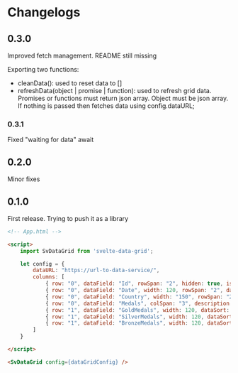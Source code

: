 # Changelogs

## 0.3.0

Improved fetch management. README still missing

Exporting two functions:

- cleanData(): used to reset data to []
- refreshData(object | promise | function): used to refresh grid data. Promises or functions must return json array. Object must be json array. If nothing is passed then fetches data using config.dataURL;

### 0.3.1
Fixed "waiting for data" await

## 0.2.0

Minor fixes

## 0.1.0

First release. Trying to push it as a library

```html
<!-- App.html -->

<script>
    import SvDataGrid from 'svelte-data-grid';

    let config = {
        dataURL: "https://url-to-data-service/",
        columns: [
            { row: "0", dataField: "Id", rowSpan: "2", hidden: true, isKey: true, description: "ID" },
            { row: "0", dataField: "Date", width: 120, rowSpan: "2", dataSort: true, description: "Date", type: "datetime" },
            { row: "0", dataField: "Country", width: "150", rowSpan: "2", description: "Country", dataSort: true, filter: { type: 'TextFilter', delay: 600, placeholder: ' ' } },
            { row: "0", dataField: "Medals", colSpan: "3", description: "Medals" },
            { row: "1", dataField: "GoldMedals", width: 120, dataSort: true, description: "Gold" },
            { row: "1", dataField: "SilverMedals", width: 120, dataSort: true, description: "Silver" },
            { row: "1", dataField: "BronzeMedals", width: 120, dataSort: true, description: "Bronze" }
        ]
    }

</script>

<SvDataGrid config={dataGridConfig} />

```
